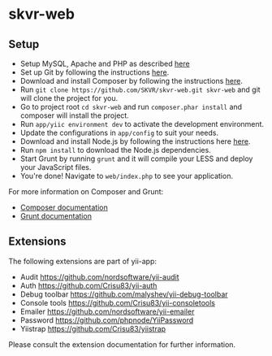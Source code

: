 skvr-web
=======

## Setup
 * Setup MySQL, Apache and PHP as described [here](https://docs.moodle.org/27/en/Manual_install_on_Windows_7_with_Apache_and_MySQL)
 * Set up Git by following the instructions [here](https://help.github.com/articles/set-up-git).
 * Download and install Composer by following the instructions [here](http://getcomposer.org/download/).
 * Run `git clone https://github.com/SKVR/skvr-web.git skvr-web` and git will clone the project for you.
 * Go to project root `cd skvr-web` and run `composer.phar install` and composer will install the project.
 * Run `app/yiic environment dev` to activate the development environment.
 * Update the configurations in `app/config` to suit your needs.
 * Download and install Node.js by following the instructions here [here](https://github.com/joyent/node/wiki/Installing-Node.js-via-package-manager).
 * Run `npm install` to download the Node.js dependencies.
 * Start Grunt by running `grunt` and it will compile your LESS and deploy your JavaScript files.
 * You're done! Navigate to `web/index.php` to see your application.

For more information on Composer and Grunt:

* [Composer documentation](http://getcomposer.org/doc/)
* [Grunt documentation](http://gruntjs.com/getting-started)

## Extensions

The following extensions are part of yii-app:

 * Audit https://github.com/nordsoftware/yii-audit
 * Auth https://github.com/Crisu83/yii-auth
 * Debug toolbar https://github.com/malyshev/yii-debug-toolbar
 * Console tools https://github.com/Crisu83/yii-consoletools
 * Emailer https://github.com/nordsoftware/yii-emailer
 * Password https://github.com/phpnode/YiiPassword
 * Yiistrap https://github.com/Crisu83/yiistrap

Please consult the extension documentation for further information.
